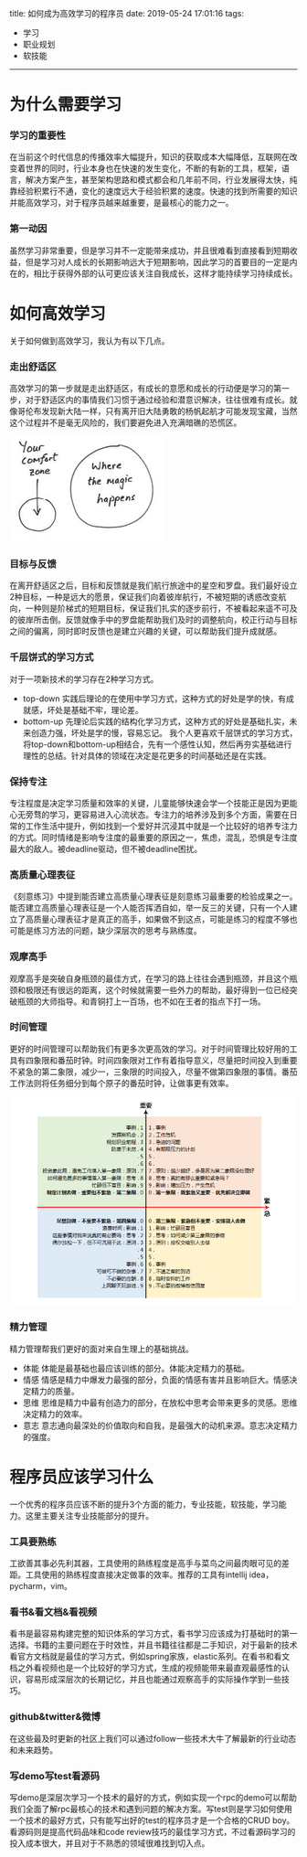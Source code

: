 title: 如何成为高效学习的程序员
date: 2019-05-24 17:01:16
tags:
- 学习
- 职业规划
- 软技能

---

# 为什么需要学习
### 学习的重要性
在当前这个时代信息的传播效率大幅提升，知识的获取成本大幅降低，互联网在改变着世界的同时，行业本身也在快速的发生变化，不断的有新的工具，框架，语言，解决方案产生，甚至架构思路和模式都会和几年前不同，行业发展得太快，纯靠经验积累行不通，变化的速度远大于经验积累的速度。快速的找到所需要的知识并能高效学习，对于程序员越来越重要，是最核心的能力之一。

### 第一动因
虽然学习非常重要，但是学习并不一定能带来成功，并且很难看到直接看到短期收益，但是学习对人成长的长期影响远大于短期影响，因此学习的首要目的一定是内在的，相比于获得外部的认可更应该关注自我成长，这样才能持续学习持续成长。

# 如何高效学习
关于如何做到高效学习，我认为有以下几点。

### 走出舒适区
高效学习的第一步就是走出舒适区，有成长的意愿和成长的行动便是学习的第一步，对于舒适区内的事情我们习惯于通过经验和潜意识解决，往往很难有成长。就像哥伦布发现新大陆一样，只有离开旧大陆勇敢的杨帆起航才可能发现宝藏，当然这个过程并不是毫无风险的，我们要避免进入充满暗礁的恐慌区。

![](http://raw.githubusercontent.com/minotaursu/minotaursu.github.io/source/images/goway.jpg)

### 目标与反馈
在离开舒适区之后，目标和反馈就是我们航行旅途中的星空和罗盘。我们最好设立2种目标，一种是远大的愿景，保证我们向着彼岸航行，不被短期的诱惑改变航向，一种则是阶梯式的短期目标，保证我们扎实的逐步前行，不被看起来遥不可及的彼岸所击倒。反馈就像手中的罗盘能帮助我们及时的调整航向，校正行动与目标之间的偏离，同时即时反馈也是建立兴趣的关键，可以帮助我们提升成就感。

### 千层饼式的学习方式
对于一项新技术的学习存在2种学习方式。
+ top-down
实践后理论的在使用中学习方式，这种方式的好处是学的快，有成就感，坏处是基础不牢，理论差。
+ bottom-up
先理论后实践的结构化学习方式，这种方式的好处是基础扎实，未来创造力强，坏处是学的慢，容易忘记。
我个人更喜欢千层饼式的学习方式，将top-down和bottom-up相结合，先有一个感性认知，然后再夯实基础进行理性的总结。针对具体的领域在决定是花更多的时间基础还是在实践。

### 保持专注
专注程度是决定学习质量和效率的关键，儿童能够快速会学一个技能正是因为更能心无旁骛的学习，更容易进入心流状态。专注力的培养涉及到多个方面，需要在日常的工作生活中提升，例如找到一个爱好并沉浸其中就是一个比较好的培养专注力的方式。同时情绪是影响专注度的最重要的原因之一，焦虑，混乱，恐惧是专注度最大的敌人。被deadline驱动，但不被deadline困扰。

### 高质量心理表征
《刻意练习》中提到能否建立高质量心理表征是刻意练习最重要的检验成果之一。能否建立高质量心理表征是一个人能否挥洒自如，举一反三的关键，只有一个人建立了高质量心理表征才是真正的高手，如果做不到这点，可能是练习的程度不够也可能是练习方法的问题，缺少深层次的思考与熟练度。

### 观摩高手
观摩高手是突破自身瓶颈的最佳方式，在学习的路上往往会遇到瓶颈，并且这个瓶颈和极限还有很远的距离，这个时候就需要一些外力的帮助，最好得到一位已经突破瓶颈的大师指导。和青铜打上一百场，也不如在王者的指点下打一场。

### 时间管理
更好的时间管理可以帮助我们有更多次更高效的学习。对于时间管理比较好用的工具有四象限和番茄时钟。时间四象限对工作有着指导意义，尽量把时间投入到重要不紧急的第二象限，减少一，三象限的时间投入，尽量不做第四象限的事情。番茄工作法则将任务细分到每个原子的番茄时钟，让做事更有效率。

![](http://raw.githubusercontent.com/minotaursu/minotaursu.github.io/source/images/timemetric.png)

### 精力管理
精力管理帮我们更好的面对来自生理上的基础挑战。
+ 体能
体能是最基础也最应该训练的部分。体能决定精力的基础。
+ 情感
情感是精力中爆发力最强的部分，负面的情感有害并且影响巨大。情感决定精力的质量。
+ 思维
思维是精力中最有创造力的部分，在放松中思考会带来更多的灵感。思维决定精力的效率。
+ 意志
意志通向最深处的价值取向和自我，是最强大的动机来源。意志决定精力的强度。

# 程序员应该学习什么
一个优秀的程序员应该不断的提升3个方面的能力，专业技能，软技能，学习能力。这里主要关注专业技能部分的提升。

### 工具要熟练
工欲善其事必先利其器，工具使用的熟练程度是高手与菜鸟之间最肉眼可见的差距。工具使用的熟练程度直接决定做事的效率。推荐的工具有intellij idea，pycharm，vim。

### 看书&看文档&看视频
看书是最容易构建完整的知识体系的学习方式，看书学习应该成为打基础时的第一选择。书籍的主要问题在于时效性，并且书籍往往都是二手知识，对于最新的技术看官方文档就是最佳的学习方式，例如spring家族，elastic系列。在看书和看文档之外看视频也是一个比较好的学习方式，生成的视频能带来最直观最感性的认识，容易形成深层次的长期记忆，并且也能通过观察高手的实际操作学到一些技巧。

### github&twitter&微博
在这些最及时更新的社区上我们可以通过follow一些技术大牛了解最新的行业动态和未来趋势。

### 写demo写test看源码
写demo是深层次学习一个技术的最好的方式，例如实现一个rpc的demo可以帮助我们全面了解rpc最核心的技术和遇到问题的解决方案。写test则是学习如何使用一个技术的最好方式，只有能写出好的test的程序员才是一个合格的CRUD boy。看源码则是提高代码品味和code review技巧的最佳学习方式，不过看源码学习的投入成本很大，并且对于不熟悉的领域很难找到切入点。